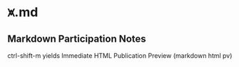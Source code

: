 ⩙.md
====

Markdown Participation Notes
----------------------------
ctrl-shift-m yields Immediate HTML Publication Preview (markdown html pv)
